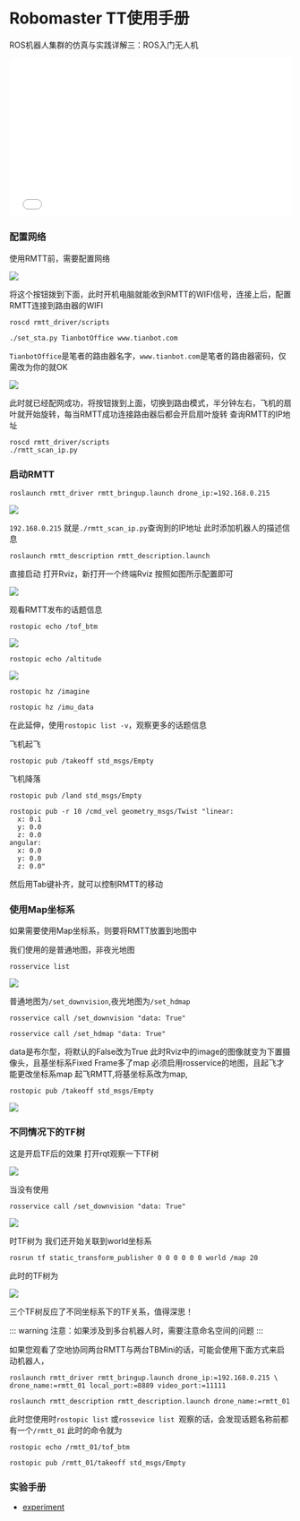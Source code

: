 #  Robomaster TT使用手册

ROS机器人集群的仿真与实践详解三：ROS入门无人机

<div style="position: relative; padding-bottom: 56.25%; height: 0;">
  <iframe src="//player.bilibili.com/player.html?aid=636973249&bvid=BV1zb4y1x7Cd&cid=541496541&p=1&autoplay=0" scrolling="no" border="0" frameborder="no" framespacing="0" allowfullscreen="true" style="position: absolute; top: 0; left: 0; width: 100%; height: 100%;"> </iframe>
</div>

### 配置网络

使用RMTT前，需要配置网络

![](https://img.kancloud.cn/2f/92/2f92373de6a36cb573887f8d0ee1463d_1920x1440.jpg)

将这个按钮拨到下面，此时开机电脑就能收到RMTT的WIFI信号，连接上后，配置RMTT连接到路由器的WIFI

```shell
roscd rmtt_driver/scripts
```

```shell
./set_sta.py TianbotOffice www.tianbot.com
```

`TianbotOffice`是笔者的路由器名字，`www.tianbot.com`是笔者的路由器密码，仅需改为你的就OK

![](https://img.kancloud.cn/b7/d7/b7d75d0c3cabade9a2394d435c69b3f3_958x96.png)

此时就已经配网成功，将按钮拨到上面，切换到路由模式，半分钟左右，飞机的扇叶就开始旋转，每当RMTT成功连接路由器后都会开启扇叶旋转
查询RMTT的IP地址

```shell
roscd rmtt_driver/scripts
./rmtt_scan_ip.py
```

### 启动RMTT

```shell
roslaunch rmtt_driver rmtt_bringup.launch drone_ip:=192.168.0.215
```
![](https://img.kancloud.cn/e0/fe/e0fe3bc44a3701711a3eff939ffba5bc_734x484.png)

`192.168.0.215` 就是`./rmtt_scan_ip.py`查询到的IP地址
此时添加机器人的描述信息


```shell
roslaunch rmtt_description rmtt_description.launch
```
直接启动
打开Rviz，新打开一个终端Rviz
按照如图所示配置即可

![](https://img.kancloud.cn/4f/a9/4fa98547e4280aeef98c4bb79ef4dd79_1920x1080.png)

观看RMTT发布的话题信息
```shell
rostopic echo /tof_btm
```

![](https://img.kancloud.cn/75/5a/755a67d632631bc73ae3ca2f8da7935f_740x477.png)

```shell
rostopic echo /altitude
```

![](https://img.kancloud.cn/93/70/9370d7be90402fa5738c13c5ca578dcd_594x395.png)

```shell
rostopic hz /imagine
```

```shell
rostopic hz /imu_data
```

在此延伸，使用`rostopic list -v`，观察更多的话题信息


飞机起飞
```shell
rostopic pub /takeoff std_msgs/Empty
```
飞机降落

```shell
rostopic pub /land std_msgs/Empty
```

```shell
rostopic pub -r 10 /cmd_vel geometry_msgs/Twist "linear:
  x: 0.1
  y: 0.0
  z: 0.0
angular:
  x: 0.0
  y: 0.0
  z: 0.0"
```
然后用Tab键补齐，就可以控制RMTT的移动


### 使用Map坐标系

如果需要使用Map坐标系，则要将RMTT放置到地图中

我们使用的是普通地图，非夜光地图
```shell
rosservice list
```

![](https://img.kancloud.cn/f9/dd/f9dd8bdc5a1dbe415904bf88a3d6512a_501x130.png)

普通地图为`/set_downvision`,夜光地图为`/set_hdmap`

```shell
rosservice call /set_downvision "data: True"
```

```shell
rosservice call /set_hdmap "data: True"
```

data是布尔型，将默认的False改为True
此时Rviz中的image的图像就变为下置摄像头，且基坐标系Fixed Frame多了map
必须启用rosservice的地图，且起飞才能更改坐标系map
起飞RMTT,将基坐标系改为map,

```shell
rostopic pub /takeoff std_msgs/Empty
```

![](https://img.kancloud.cn/3e/10/3e10ba76cbdbb6d3da9d204336bc4353_1920x1080.png)

### 不同情况下的TF树

这是开启TF后的效果
打开rqt观察一下TF树

![](https://img.kancloud.cn/71/40/714045c94c298ed7c9bc9281f570a127_1920x1080.png)

当没有使用
```shell
rosservice call /set_downvision "data: True"
```

![](https://img.kancloud.cn/f7/70/f7706ae7f5754e00c9295fe29117a76d_1920x1080.png)

时TF树为
我们还开始关联到world坐标系

```shell
rosrun tf static_transform_publisher 0 0 0 0 0 0 world /map 20
```

此时的TF树为

![](https://img.kancloud.cn/13/dd/13ddaafed06eb26ae8973a44b581c70c_1920x1080.png)

三个TF树反应了不同坐标系下的TF关系，值得深思！

::: warning
注意：如果涉及到多台机器人时，需要注意命名空间的问题
:::

如果您观看了空地协同两台RMTT与两台TBMini的话，可能会使用下面方式来启动机器人，
```shell
roslaunch rmtt_driver rmtt_bringup.launch drone_ip:=192.168.0.215 \
drone_name:=rmtt_01 local_port:=8889 video_port:=11111
```

```shell
roslaunch rmtt_description rmtt_description.launch drone_name:=rmtt_01
```

此时您使用时`rostopic list` 或`rossevice list `观察的话，会发现话题名称前都有一个`/rmtt_01`
此时的命令就为
```shell
rostopic echo /rmtt_01/tof_btm
```

```shell
rostopic pub /rmtt_01/takeoff std_msgs/Empty
```

### 实验手册

* [experiment](/rmtt/experiment/)
